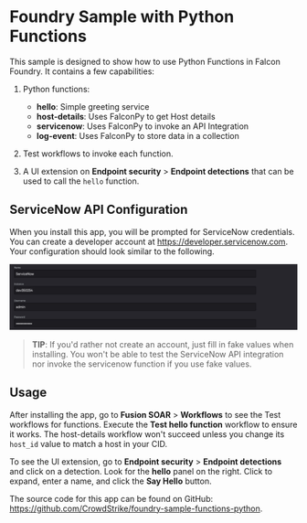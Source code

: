 # Foundry Sample with Python Functions

This sample is designed to show how to use Python Functions in Falcon Foundry. It contains a few capabilities:

1. Python functions:

   - **hello**: Simple greeting service
   - **host-details**: Uses FalconPy to get Host details
   - **servicenow**: Uses FalconPy to invoke an API Integration
   - **log-event**: Uses FalconPy to store data in a collection

2. Test workflows to invoke each function.
3. A UI extension on **Endpoint security** > **Endpoint detections** that can be used to call the `hello` function.

## ServiceNow API Configuration

When you install this app, you will be prompted for ServiceNow credentials. You can create a developer account at <https://developer.servicenow.com>. Your configuration should look similar to the following. 

![ServiceNow Configuration](images/snow.png)

> **TIP**: If you'd rather not create an account, just fill in fake values when installing. You won't be able to test the ServiceNow API integration nor invoke the servicenow function if you use fake values.

## Usage

After installing the app, go to **Fusion SOAR** > **Workflows** to see the Test workflows for functions. Execute the **Test hello function** workflow to ensure it works. The host-details workflow won't succeed unless you change its `host_id` value to match a host in your CID. 

To see the UI extension, go to **Endpoint security** > **Endpoint detections** and click on a detection. Look for the **hello** panel on the right. Click to expand, enter a name, and click the **Say Hello** button.

The source code for this app can be found on GitHub: <https://github.com/CrowdStrike/foundry-sample-functions-python>. 
